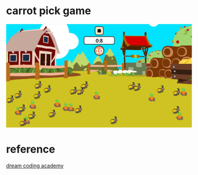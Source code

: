 # carrot pick game
![carrot](./screenshot.PNG)

# reference
[dream coding academy](https://academy.dream-coding.com/)


